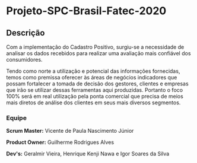 # Projeto-SPC-Brasil-Fatec-2020

**<H2>Descrição</H2>**

Com a implementação do Cadastro Positivo, surgiu-se a necessidade de analisar os dados recebidos para realizar uma avaliação mais confiável dos consumidores. 

Tendo como norte a utilização e potencial das informações fornecidas, temos como premissa oferecer às áreas de negócios indicadores que possam fortalecer a tomada de decisão dos gestores, clientes e empresas que irão se utilizar dessas ferramentas aqui produzidas. Portanto o foco 100% será em real utilização pela ponta comercial que precisa de meios mais diretos de análise dos clientes em seus mais diversos segmentos. 

**<H3>Equipe</H3>**

**Scrum Master:** Vicente de Paula Nascimento Júnior

**Product Owner:** Guilherme Rodrigues Alves

**Dev's:** Geralmir Vieira, Henrique Kenji Nawa e Igor Soares da Silva
